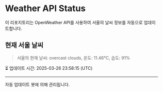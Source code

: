 
# Weather API Status

이 리포지토리는 OpenWeather API를 사용하여 서울의 날씨 정보를 자동으로 업데이트합니다.

## 현재 서울 날씨
> 서울의 현재 날씨: overcast clouds, 온도: 11.46°C, 습도: 91%

⏳ 업데이트 시간: 2025-03-26 23:58:15 (UTC)

---
자동 업데이트 봇에 의해 관리됩니다.
